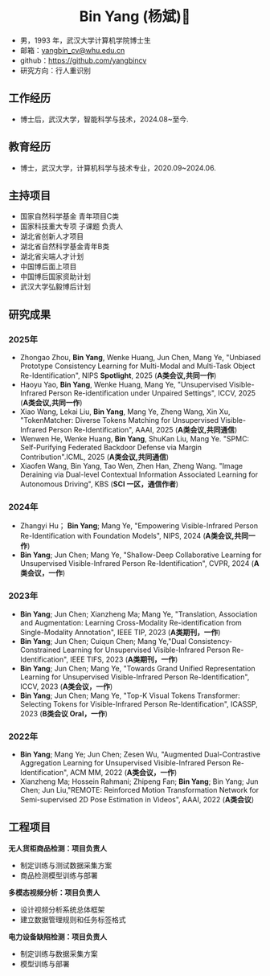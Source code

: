 
 <center>
     <h1>Bin Yang (杨斌)👋</h1>
 </center>


 - 男，1993 年，武汉大学计算机学院博士生
 - 邮箱：yangbin_cv@whu.edu.cn
 - github：https://github.com/yangbincv
 - 研究方向：行人重识别
## 工作经历
- 博士后，武汉大学，智能科学与技术，2024.08~至今.
## 教育经历

- 博士，武汉大学，计算机科学与技术专业，2020.09~2024.06.

## 主持项目
- 国家自然科学基金 青年项目C类
- 国家科技重大专项 子课题 负责人
- 湖北省创新人才项目
- 湖北省自然科学基金青年B类
- 湖北省尖端人才计划
- 中国博后面上项目
- 中国博后国家资助计划
- 武汉大学弘毅博后计划

## 研究成果
### 2025年
- Zhongao Zhou, **Bin Yang**, Wenke Huang, Jun Chen, Mang Ye, "Unbiased Prototype Consistency Learning for Multi-Modal and Multi-Task Object Re-Identification", NIPS **Spotlight**, 2025 (**A类会议,共同一作**)
- Haoyu Yao, **Bin Yang**, Wenke Huang, Mang Ye, "Unsupervised Visible-Infrared Person Re-identification under Unpaired Settings", ICCV, 2025 (**A类会议,共同一作**)
- Xiao Wang, Lekai Liu, **Bin Yang**, Mang Ye, Zheng Wang, Xin Xu, "TokenMatcher: Diverse Tokens Matching for Unsupervised Visible-Infrared Person Re-Identification", AAAI, 2025 (**A类会议,共同通信**)
- Wenwen He, Wenke Huang, **Bin Yang**, ShuKan Liu, Mang Ye. "SPMC: Self-Purifying Federated Backdoor Defense via Margin Contribution".ICML, 2025 (**A类会议,共同通信**)
- Xiaofen Wang, Bin Yang, Tao Wen, Zhen Han, Zheng Wang. "Image Deraining via Dual-level Contextual Information Associated Learning for Autonomous Driving", KBS (**SCI 一区，通信作者**)
### 2024年
- Zhangyi Hu； **Bin Yang**;  Mang Ye, "Empowering Visible-Infrared Person Re-Identification with Foundation Models", NIPS, 2024 (**A类会议,共同一作**)
- **Bin Yang**; Jun Chen; Mang Ye, "Shallow-Deep Collaborative Learning for Unsupervised Visible-Infrared Person Re-Identification", CVPR, 2024 (**A类会议，一作**)
### 2023年
- **Bin Yang**; Jun Chen; Xianzheng Ma; Mang Ye, "Translation, Association and Augmentation: Learning Cross-Modality Re-identification from Single-Modality Annotation", IEEE TIP, 2023 (**A类期刊，一作**) 
- **Bin Yang**; Jun Chen; Cuiqun Chen; Mang Ye,"Dual Consistency-Constrained Learning for Unsupervised Visible-Infrared Person Re-Identification", IEEE TIFS, 2023 (**A类期刊，一作**)
- **Bin Yang**; Jun Chen; Mang Ye, "Towards Grand Unified Representation Learning for Unsupervised Visible-Infrared Person Re-Identification", ICCV, 2023 (**A类会议，一作**)
- **Bin Yang**; Jun Chen; Mang Ye, "Top-K Visual Tokens Transformer: Selecting Tokens for Visible-Infrared Person Re-Identification", ICASSP, 2023 (**B类会议 Oral，一作**)
### 2022年
- **Bin Yang**; Mang Ye; Jun Chen; Zesen Wu, "Augmented Dual-Contrastive Aggregation Learning for Unsupervised Visible-Infrared Person Re-Identification", ACM MM, 2022 (**A类会议，一作**)
- Xianzheng Ma; Hossein Rahmani; Zhipeng Fan; **Bin Yang**; Bin Yang; Jun Chen; Jun Liu,"REMOTE: Reinforced Motion Transformation Network for Semi-supervised 2D Pose Estimation in Videos", AAAI, 2022 (**A类会议**)


## 工程项目

**无人货柜商品检测：项目负责人**
- 制定训练与测试数据采集方案
- 商品检测模型训练与部署
  
**多模态视频分析：项目负责人**
- 设计视频分析系统总体框架
- 建立数据管理规则和任务标签格式
  
**电力设备缺陷检测：项目负责人**
- 制定训练与数据采集方案
- 模型训练与部署


